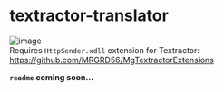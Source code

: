 # textractor-translator

![image](https://user-images.githubusercontent.com/35491968/205514998-f00fcb94-93c9-4bfd-8b73-bbbce2f1ee15.png)  
Requires `HttpSender.xdll` extension for Textractor: https://github.com/MRGRD56/MgTextractorExtensions

__`readme` coming soon...__
